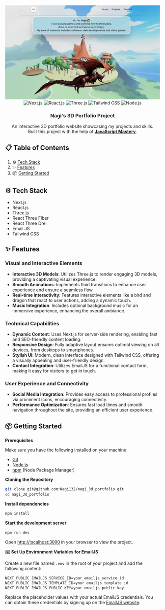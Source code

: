 <div align="center">
  <br />
  <img src="https://github.com/Nagi132/nagi_3d_portfolio/blob/master/public/assets/images/home.jpg" alt="Project Banner">
  <br />
<div>
  <img src="https://img.shields.io/badge/-Next_js-black?style=for-the-badge&logo=next.js&logoColor=white&color=000000" alt="Next.js" />
  <img src="https://img.shields.io/badge/-React_JS-black?style=for-the-badge&logo=react&logoColor=white&color=61DAFB" alt="React.js" />
  <img src="https://img.shields.io/badge/-Three_JS-black?style=for-the-badge&logo=threedotjs&logoColor=white&color=000000" alt="Three.js" />
  <img src="https://img.shields.io/badge/-Tailwind_CSS-black?style=for-the-badge&logo=tailwindcss&logoColor=white&color=06B6D4" alt="Tailwind CSS" />
  <img src="https://img.shields.io/badge/-Node_js-black?style=for-the-badge&logo=node.js&logoColor=white&color=339933" alt="Node.js" />
</div>


  <h3 align="center">Nagi's 3D Portfolio Project</h3>

  <div align="center">
    An interactive 3D portfolio website showcasing my projects and skills.</br >
    Built this project with the help of <a href="https://www.youtube.com/@javascriptmastery/videos" target="_blank"><b>JavaScript Mastery</b></a>.
  </div>
</div>

## 📋 <a name="table">Table of Contents</a>
1. ⚙️ [Tech Stack](#tech-stack)
2. ✨ [Features](#features)
3. 📦 [Getting Started](#getting-started)

## ⚙️ <a name="tech-stack">Tech Stack</a>
- Next.js
- React.js
- Three.js
- React Three Fiber
- React Three Drei
- Email JS
- Tailwind CSS

## ✨ <a name="features">Features</a>
### Visual and Interactive Elements
* **Interactive 3D Models**: Utilizes Three.js to render engaging 3D models, providing a captivating visual experience.
* **Smooth Animations**: Implements fluid transitions to enhance user experience and ensure a seamless flow.
* **Real-time Interactivity**: Features interactive elements like a bird and dragon that react to user actions, adding a dynamic touch.
* **Music Integration**: Includes optional background music for an immersive experience, enhancing the overall ambiance.

### Technical Capabilities
* **Dynamic Content**: Uses Next.js for server-side rendering, enabling fast and SEO-friendly content loading.
* **Responsive Design**: Fully adaptive layout ensures optimal viewing on all devices, from desktops to smartphones.
* **Stylish UI**: Modern, clean interface designed with Tailwind CSS, offering a visually appealing and user-friendly design.
* **Contact Integration**: Utilizes EmailJS for a functional contact form, making it easy for visitors to get in touch.

### User Experience and Connectivity
* **Social Media Integration**: Provides easy access to professional profiles via prominent icons, encouraging connectivity.
* **Performance Optimization**: Ensures fast load times and smooth navigation throughout the site, providing an efficient user experience.

## 📦 <a name="getting-started">Getting Started</a>

**Prerequisites**

Make sure you have the following installed on your machine:

- [Git](https://git-scm.com/)
- [Node.js](https://nodejs.org/en)
- [npm](https://www.npmjs.com/) (Node Package Manager)

**Cloning the Repository**

```sh
git clone git@github.com:Nagi132/nagi_3d_portfolio.git
cd nagi_3d_portfolio
```

**Install dependencies**

```sh
npm install
```

**Start the development server**

```sh
npm run dev
```
Open [http://localhost:3000](http://localhost:3000) in your browser to view the project.

**✉️ Set Up Environment Variables for EmailJS**

Create a new file named `.env` in the root of your project and add the following content:

```env
NEXT_PUBLIC_EMAILJS_SERVICE_ID=your_emailjs_service_id
NEXT_PUBLIC_EMAILJS_TEMPLATE_ID=your_emailjs_template_id
NEXT_PUBLIC_EMAILJS_PUBLIC_KEY=your_emailjs_public_key
```
Replace the placeholder values with your actual EmailJS credentials. You can obtain these credentials by signing up on the [EmailJS website](https://www.emailjs.com/).




